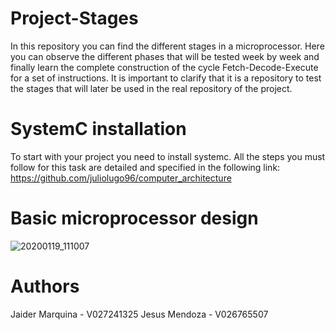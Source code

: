 # Project-Stages
In this repository you can find the different stages in a microprocessor. Here you can observe the different phases that will be tested week by week and finally learn the complete construction of the cycle Fetch-Decode-Execute for a set of instructions. It is important to clarify that it is a repository to test the stages that will later be used in the real repository of the project.
# SystemC installation
To start with your project you need to install systemc. All the steps you must follow for this task are detailed and specified in the following link: https://github.com/juliolugo96/computer_architecture
# Basic microprocessor design
![20200119_111007](https://user-images.githubusercontent.com/57911812/72683615-53edc280-3aaf-11ea-95a2-3fb4cd5d2565.jpg)
# Authors
Jaider Marquina - V027241325
Jesus Mendoza - V026765507
